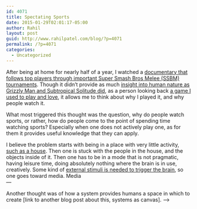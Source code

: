 ```yaml
---
id: 4071
title: Spectating Sports
date: 2015-01-29T02:01:17-05:00
author: Rahil
layout: post
guid: http://www.rahilpatel.com/blog/?p=4071
permalink: /?p=4071
categories:
  - Uncategorized
---
```

After being at home for nearly half of a year, I watched a [documentary that follows top players through important Super Smash Bros Melee (SSBM) tournaments](https://www.youtube.com/watch?v=jX9hbbA-WP4). Though it didn&#8217;t provide as much [insight into human nature as Grizzly Man and Subtropical Solitude did](http://www.rahilpatel.com/blog/grizzly-man-and-subtropical-solitude "Grizzly Man and Subtropical Solitude"), as a person looking back [a game I used to play and love](http://www.rahilpatel.com/blog/a-critical-analysis-of-super-smash-bros-melee "A Critical Analysis of Super Smash Bros. Melee"), it allows me to think about why I played it, and why people watch it.

What most triggered this thought was the question, why do people watch sports, or rather, how do people come to the point of spending time watching sports? Especially when one does not actively play one, as for them it provides useful knowledge that they can apply.

I believe the problem starts with being in a place with very little activity, [such as a house](http://www.rahilpatel.com/blog/the-home-fallacy-or-nomadism-is-normal "The Home Fallacy or: Nomadism is Normal"). Then one is stuck with the people in the house, and the objects inside of it. Then one has to be in a mode that is not pragmatic, having leisure time, doing absolutely nothing where the brain is in use, creatively. Some kind of [external stimuli is needed to trigger the brain](http://www.rahilpatel.com/blog/creativity-external-stimuli-cities-and-suburbs "Creativity, External Stimuli, Cities, and Suburbs"), so one goes toward media. Media  
&#8212;

Another thought was of how a system provides humans a space in which to create [link to another blog post about this, systems as canvas]. &#8211;>